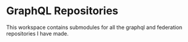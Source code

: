 # GraphQL Repositories

This workspace contains submodules for all the graphql and federation repositories I have made.

